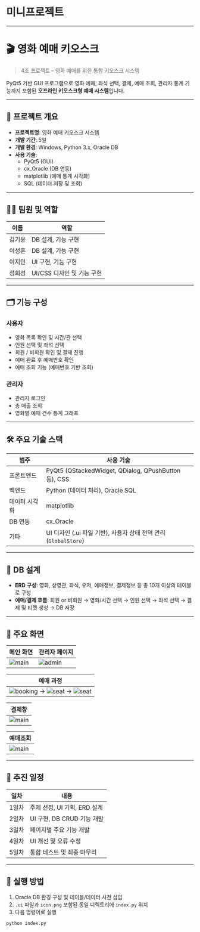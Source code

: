 # 미니프로젝트

---

# 🎬 영화 예매 키오스크

> 4조 프로젝트 – 영화 예매를 위한 통합 키오스크 시스템

PyQt5 기반 GUI 프로그램으로 영화 예매, 좌석 선택, 결제, 예매 조회, 관리자 통계 기능까지 포함된 **오프라인 키오스크형 예매 시스템**입니다.

---

## 📌 프로젝트 개요

- **프로젝트명**: 영화 예매 키오스크 시스템
- **개발 기간**: 5일
- **개발 환경**: Windows, Python 3.x, Oracle DB
- **사용 기술**:
  - PyQt5 (GUI)
  - cx_Oracle (DB 연동)
  - matplotlib (예매 통계 시각화)
  - SQL (데이터 저장 및 조회)

---

## 🧑‍💻 팀원 및 역할

| 이름   | 역할                       |
| ------ | -------------------------- |
| 김기윤 | DB 설계, 기능 구현         |
| 이성훈 | DB 설계, 기능 구현         |
| 이지민 | UI 구현, 기능 구현         |
| 정희성 | UI/CSS 디자인 및 기능 구현 |

---

## 🗂️ 기능 구성

### 사용자

- 영화 목록 확인 및 시간/관 선택
- 인원 선택 및 좌석 선택
- 회원 / 비회원 확인 및 결제 진행
- 예매 완료 후 예매번호 확인
- 예매 조회 기능 (예매번호 기반 조회)

### 관리자

- 관리자 로그인
- 총 매출 조회
- 영화별 예매 건수 통계 그래프

---

## 🛠 주요 기술 스택

| 범주          | 사용 기술                                                        |
| ------------- | ---------------------------------------------------------------- |
| 프론트엔드    | PyQt5 (QStackedWidget, QDialog, QPushButton 등), CSS             |
| 백엔드        | Python (데이터 처리), Oracle SQL                                 |
| 데이터 시각화 | matplotlib                                                       |
| DB 연동       | cx_Oracle                                                        |
| 기타          | UI 디자인 (.ui 파일 기반), 사용자 상태 전역 관리 (`GlobalStore`) |

---

## 🧾 DB 설계

- **ERD 구성**: 영화, 상영관, 좌석, 유저, 예매정보, 결제정보 등 총 10개 이상의 테이블로 구성
- **예매/결제 흐름**: 회원 or 비회원 → 영화/시간 선택 → 인원 선택 → 좌석 선택 → 결제 및 티켓 생성 → DB 저장

---

## 📸 주요 화면

| 메인 화면               | 관리자 페이지             |
| ----------------------- | ------------------------- |
| ![main](./img/main.png) | ![admin](./img/admin.png) |

| 예매 과정                                                                          |
| ---------------------------------------------------------------------------------- |
| ![booking](./img/booking.png) → ![seat](./img/seat.png) → ![seat](./img/seat2.png) |

| 결제창                 |
| ---------------------- |
| ![main](./img/pay.png) |

| 예매조회               |
| ---------------------- |
| ![main](./img/search.png) |


---

## 🔄 추진 일정

| 일차  | 내용                         |
| ----- | ---------------------------- |
| 1일차 | 주제 선정, UI 기획, ERD 설계 |
| 2일차 | UI 구현, DB CRUD 기능 개발   |
| 3일차 | 페이지별 주요 기능 개발      |
| 4일차 | UI 개선 및 오류 수정         |
| 5일차 | 통합 테스트 및 최종 마무리   |

---

## 🚀 실행 방법

1. Oracle DB 환경 구성 및 테이블/데이터 사전 삽입
2. `.ui` 파일과 `icon.png` 포함된 동일 디렉토리에 `index.py` 위치
3. 다음 명령어로 실행

```bash
python index.py
```
